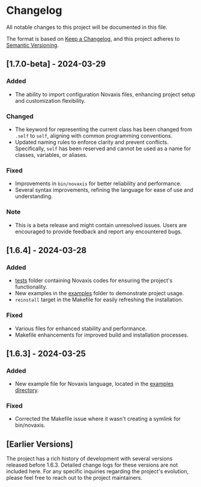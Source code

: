 # Changelog

All notable changes to this project will be documented in this file.

The format is based on [Keep a Changelog](https://keepachangelog.com/en/1.0.0/),
and this project adheres to [Semantic Versioning](https://semver.org/spec/v2.0.0.html).

## [1.7.0-beta] - 2024-03-29

### Added
- The ability to import configuration Novaxis files, enhancing project setup and customization flexibility.

### Changed
- The keyword for representing the current class has been changed from `.self` to `self`, aligning with common programming conventions.
- Updated naming rules to enforce clarity and prevent conflicts. Specifically, `self` has been reserved and cannot be used as a name for classes, variables, or aliases.

### Fixed
- Improvements in `bin/novaxis` for better reliability and performance.
- Several syntax improvements, refining the language for ease of use and understanding.

### Note
- This is a beta release and might contain unresolved issues. Users are encouraged to provide feedback and report any encountered bugs.

## [1.6.4] - 2024-03-28

### Added
- [tests](tests/) folder containing Novaxis codes for ensuring the project's functionality.
- New examples in the [examples](examples/) folder to demonstrate project usage.
- `reinstall` target in the Makefile for easily refreshing the installation.

### Fixed
- Various files for enhanced stability and performance.
- Makefile enhancements for improved build and installation processes.

## [1.6.3] - 2024-03-25

### Added
- New example file for Novaxis language, located in the [examples directory](examples/).

### Fixed
- Corrected the Makefile issue where it wasn't creating a symlink for bin/novaxis.

## [Earlier Versions]

The project has a rich history of development with several versions released before 1.6.3. Detailed change logs for these versions are not included here. For any specific inquiries regarding the project's evolution, please feel free to reach out to the project maintainers.